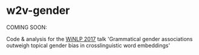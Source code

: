 # w2v-gender

COMING SOON:

Code &amp; analysis for the [WiNLP 2017](http://www.winlp.org/winlp-workshop/) talk 'Grammatical gender associations outweigh topical gender bias in crosslinguistic word embeddings'
